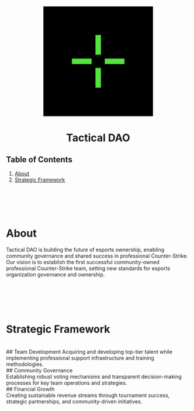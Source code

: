 <p align="center">
  <img src="/assets/tactical.png" width="300" alt="Tactical DAO Banner">
</p>

<div align="center">

# Tactical DAO

</div>

## Table of Contents
1. [About](#about)
2. [Strategic Framework](#strategic-framework)


<br>
<br>
<br>
<br>


# About
Tactical DAO is building the future of esports ownership, enabling community governance and shared success in professional Counter-Strike.<br>
Our vision is to establish the first successful community-owned professional Counter-Strike team, setting new standards for esports organization governance and ownership.
<br><br><br><br><br><br>
# Strategic Framework
<br>
## Team Development
Acquiring and developing top-tier talent while implementing professional support infrastructure and training methodologies.<br>
## Community Governance<br>
Establishing robust voting mechanisms and transparent decision-making processes for key team operations and strategies.<br>
## Financial Growth<br>
Creating sustainable revenue streams through tournament success, strategic partnerships, and community-driven initiatives.<br>



<br>
<br>
<br>
<br>











